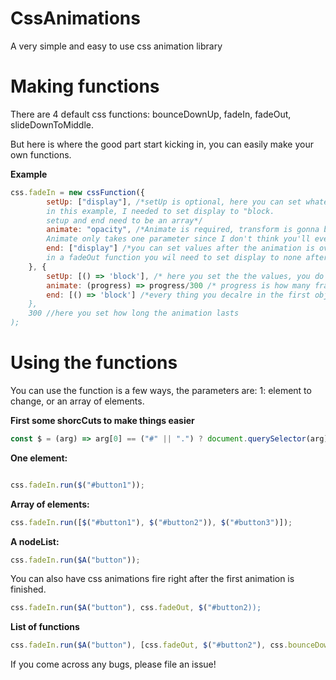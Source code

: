 # CssAnimations
A very simple and easy to use css animation library 

<h1> Making functions </h1>
  There are 4 default css functions: bounceDownUp, fadeIn, fadeOut, slideDownToMiddle.

But here is where the good part start kicking in, you can easily make your own functions.

**Example**
```js
css.fadeIn = new cssFunction({
        setUp: ["display"], /*setUp is optional, here you can set whatever you need to whatever you need,
        in this example, I needed to set display to "block.
        setup and end need to be an array*/
        animate: "opacity", /*Animate is required, transform is gonna be changed every frame.
        Animate only takes one parameter since I don't think you'll ever need to animate more than one thing */
        end: ["display"] /*you can set values after the animation is over. For example,
        in a fadeOut function you wil need to set display to none after */
    }, {
        setUp: [() => 'block'], /* here you set the the values, you do that with callback functions */
        animate: (progress) => progress/300 /* progress is how many frames have passed since the start */
        end: [() => 'block'] /*every thing you decalre in the first object needs to be declared in here as well"
    },
    300 //here you set how long the animation lasts
);
```
<h1>Using the functions</h1>

You can use the function is a few ways, the parameters are: 1: element to change, or an array of elements.

**First some shorcCuts to make things easier**
```js
const $ = (arg) => arg[0] == ("#" || ".") ? document.querySelector(arg) : document.querySelectorAll(arg);
```
**One element:**

```js

css.fadeIn.run($("#button1"));
```
**Array of elements:**
```js
css.fadeIn.run([$("#button1"), $("#button2")), $("#button3")]);
```

**A nodeList:**
```js
css.fadeIn.run($A("button"));
```

You can also have css animations fire right after the first animation is finished.

```js
css.fadeIn.run($A("button"), css.fadeOut, $("#button2));
```

**List of functions**
```js
css.fadeIn.run($A("button"), [css.fadeOut, $("#button2"), css.bounceDownUp, $A("canvas")]);
```

If you come across any bugs, please file an issue!
